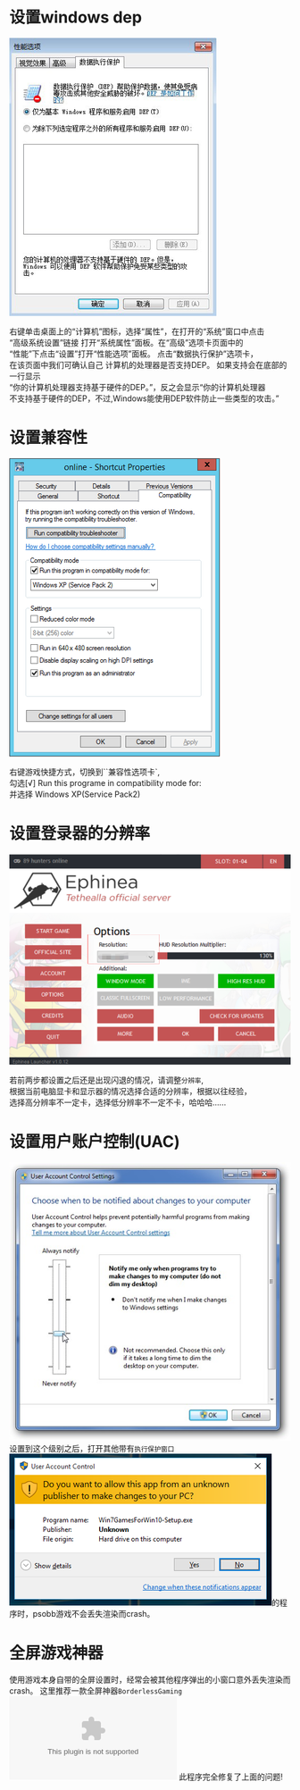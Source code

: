 # 设置windows dep

![dep](./static/img/windows%20dep.jpg)  

右键单击桌面上的“计算机”图标，选择“属性”，在打开的“系统”窗口中点击  
“高级系统设置”链接  打开“系统属性”面板。在“高级”选项卡页面中的  
“性能”下点击“设置”打开“性能选项”面板。  点击“数据执行保护”选项卡，  
在该页面中我们可确认自己  计算机的处理器是否支持DEP。  如果支持会在底部的一行显示    
“你的计算机处理器支持基于硬件的DEP。”，反之会显示“你的计算机处理器  
不支持基于硬件的DEP，不过,Windows能使用DEP软件防止一些类型的攻击。”

# 设置兼容性

![compat](./static/img/compat.png)

右键游戏快捷方式，切换到``兼容性选项卡`,  
勾选\[√\] Run this programe in compatibility mode for:  
并选择 Windows XP(Service Pack2)


# 设置登录器的分辨率
![resolution](./static/img/resolution.png)

若前两步都设置之后还是出现闪退的情况，请调整`分辨率`,  
根据当前电脑显卡和显示器的情况选择合适的分辨率，根据以往经验，  
选择高分辨率不一定卡，选择低分辨率不一定不卡，哈哈哈......

# 设置用户账户控制(UAC)
![uac](./static/img/uac.jpg)
设置到这个级别之后，打开其他带有`执行保护窗口`![prompt](./static/img/prompt.png)的程序时，psobb游戏不会丢失渲染而crash。

# 全屏游戏神器
使用游戏本身自带的全屏设置时，经常会被其他程序弹出的小窗口意外丢失渲染而crash。
这里推荐一款全屏神器`BorderlessGaming` ![BorderlessGaming](https://github.com/Codeusa/Borderless-Gaming/releases/download/9.5.6/BorderlessGaming9.5.6_admin_setup.exe)
此程序完全修复了上面的问题!



